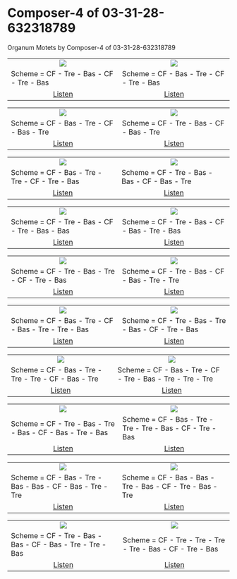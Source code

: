 # Composer-4 of 03-31-28-632318789
Organum Motets by Composer-4 of 03-31-28-632318789

<table>
<tr>
<td align="center" valign="top"><a href="media/ORGANUM.MOTET_03-31-28-632318789/Composer-4/motet_1.pdf"><img src="media/ORGANUM.MOTET_03-31-28-632318789/Composer-4/motet_1.png"></a></td>
<td align="center" valign="top"><a href="media/ORGANUM.MOTET_03-31-28-632318789/Composer-4/motet_2.pdf"><img src="media/ORGANUM.MOTET_03-31-28-632318789/Composer-4/motet_2.png"></a></td>
</tr>
<tr>
<td>Scheme = CF - Tre - Bas - CF - Tre - Bas</td>
<td>Scheme = CF - Bas - Tre - CF - Tre - Bas</td>
</tr>
<tr>
<td align="center"><a href="https://soundcloud.com/03-31-28-63-4/motet-01">Listen</a></td>
<td align="center"><a href="https://soundcloud.com/03-31-28-63-4/motet-02">Listen</a></td>
</tr>
</table>
<table>
<tr>
<td align="center" valign="top"><a href="media/ORGANUM.MOTET_03-31-28-632318789/Composer-4/motet_3.pdf"><img src="media/ORGANUM.MOTET_03-31-28-632318789/Composer-4/motet_3.png"></a></td>
<td align="center" valign="top"><a href="media/ORGANUM.MOTET_03-31-28-632318789/Composer-4/motet_4.pdf"><img src="media/ORGANUM.MOTET_03-31-28-632318789/Composer-4/motet_4.png"></a></td>
</tr>
<tr>
<td>Scheme = CF - Bas - Tre - CF - Bas - Tre</td>
<td>Scheme = CF - Tre - Bas - CF - Bas - Tre</td>
</tr>
<tr>
<td align="center"><a href="https://soundcloud.com/03-31-28-63-4/motet-03">Listen</a></td>
<td align="center"><a href="https://soundcloud.com/03-31-28-63-4/motet-04">Listen</a></td>
</tr>
</table>
<table>
<tr>
<td align="center" valign="top"><a href="media/ORGANUM.MOTET_03-31-28-632318789/Composer-4/motet_5.pdf"><img src="media/ORGANUM.MOTET_03-31-28-632318789/Composer-4/motet_5.png"></a></td>
<td align="center" valign="top"><a href="media/ORGANUM.MOTET_03-31-28-632318789/Composer-4/motet_6.pdf"><img src="media/ORGANUM.MOTET_03-31-28-632318789/Composer-4/motet_6.png"></a></td>
</tr>
<tr>
<td>Scheme = CF - Bas - Tre - Tre - CF - Tre - Bas</td>
<td>Scheme = CF - Tre - Bas - Bas - CF - Bas - Tre</td>
</tr>
<tr>
<td align="center"><a href="https://soundcloud.com/03-31-28-63-4/motet-05">Listen</a></td>
<td align="center"><a href="https://soundcloud.com/03-31-28-63-4/motet-06">Listen</a></td>
</tr>
</table>
<table>
<tr>
<td align="center" valign="top"><a href="media/ORGANUM.MOTET_03-31-28-632318789/Composer-4/motet_7.pdf"><img src="media/ORGANUM.MOTET_03-31-28-632318789/Composer-4/motet_7.png"></a></td>
<td align="center" valign="top"><a href="media/ORGANUM.MOTET_03-31-28-632318789/Composer-4/motet_8.pdf"><img src="media/ORGANUM.MOTET_03-31-28-632318789/Composer-4/motet_8.png"></a></td>
</tr>
<tr>
<td>Scheme = CF - Tre - Bas - CF - Tre - Bas - Bas</td>
<td>Scheme = CF - Tre - Bas - CF - Bas - Tre - Bas</td>
</tr>
<tr>
<td align="center"><a href="https://soundcloud.com/03-31-28-63-4/motet-07">Listen</a></td>
<td align="center"><a href="https://soundcloud.com/03-31-28-63-4/motet-08">Listen</a></td>
</tr>
</table>
<table>
<tr>
<td align="center" valign="top"><a href="media/ORGANUM.MOTET_03-31-28-632318789/Composer-4/motet_9.pdf"><img src="media/ORGANUM.MOTET_03-31-28-632318789/Composer-4/motet_9.png"></a></td>
<td align="center" valign="top"><a href="media/ORGANUM.MOTET_03-31-28-632318789/Composer-4/motet_10.pdf"><img src="media/ORGANUM.MOTET_03-31-28-632318789/Composer-4/motet_10.png"></a></td>
</tr>
<tr>
<td>Scheme = CF - Tre - Bas - Tre - CF - Tre - Bas</td>
<td>Scheme = CF - Tre - Bas - CF - Bas - Tre - Tre</td>
</tr>
<tr>
<td align="center"><a href="https://soundcloud.com/03-31-28-63-4/motet-09">Listen</a></td>
<td align="center"><a href="https://soundcloud.com/03-31-28-63-4/motet-10">Listen</a></td>
</tr>
</table>
<table>
<tr>
<td align="center" valign="top"><a href="media/ORGANUM.MOTET_03-31-28-632318789/Composer-4/motet_11.pdf"><img src="media/ORGANUM.MOTET_03-31-28-632318789/Composer-4/motet_11.png"></a></td>
<td align="center" valign="top"><a href="media/ORGANUM.MOTET_03-31-28-632318789/Composer-4/motet_12.pdf"><img src="media/ORGANUM.MOTET_03-31-28-632318789/Composer-4/motet_12.png"></a></td>
</tr>
<tr>
<td>Scheme = CF - Bas - Tre - CF - Bas - Tre - Tre - Bas</td>
<td>Scheme = CF - Tre - Bas - Tre - Bas - CF - Tre - Bas</td>
</tr>
<tr>
<td align="center"><a href="https://soundcloud.com/03-31-28-63-4/motet-11">Listen</a></td>
<td align="center"><a href="https://soundcloud.com/03-31-28-63-4/motet-12">Listen</a></td>
</tr>
</table>
<table>
<tr>
<td align="center" valign="top"><a href="media/ORGANUM.MOTET_03-31-28-632318789/Composer-4/motet_13.pdf"><img src="media/ORGANUM.MOTET_03-31-28-632318789/Composer-4/motet_13.png"></a></td>
<td align="center" valign="top"><a href="media/ORGANUM.MOTET_03-31-28-632318789/Composer-4/motet_14.pdf"><img src="media/ORGANUM.MOTET_03-31-28-632318789/Composer-4/motet_14.png"></a></td>
</tr>
<tr>
<td>Scheme = CF - Bas - Tre - Tre - Tre - CF - Bas - Tre</td>
<td>Scheme = CF - Bas - Tre - CF - Tre - Bas - Tre - Tre - Tre</td>
</tr>
<tr>
<td align="center"><a href="https://soundcloud.com/03-31-28-63-4/motet-13">Listen</a></td>
<td align="center"><a href="https://soundcloud.com/03-31-28-63-4/motet-14">Listen</a></td>
</tr>
</table>
<table>
<tr>
<td align="center" valign="top"><a href="media/ORGANUM.MOTET_03-31-28-632318789/Composer-4/motet_15.pdf"><img src="media/ORGANUM.MOTET_03-31-28-632318789/Composer-4/motet_15.png"></a></td>
<td align="center" valign="top"><a href="media/ORGANUM.MOTET_03-31-28-632318789/Composer-4/motet_16.pdf"><img src="media/ORGANUM.MOTET_03-31-28-632318789/Composer-4/motet_16.png"></a></td>
</tr>
<tr>
<td>Scheme = CF - Tre - Bas - Tre - Bas - CF - Bas - Tre - Bas</td>
<td>Scheme = CF - Bas - Tre - Tre - Tre - Bas - CF - Tre - Bas</td>
</tr>
<tr>
<td align="center"><a href="https://soundcloud.com/03-31-28-63-4/motet-15">Listen</a></td>
<td align="center"><a href="https://soundcloud.com/03-31-28-63-4/motet-16">Listen</a></td>
</tr>
</table>
<table>
<tr>
<td align="center" valign="top"><a href="media/ORGANUM.MOTET_03-31-28-632318789/Composer-4/motet_17.pdf"><img src="media/ORGANUM.MOTET_03-31-28-632318789/Composer-4/motet_17.png"></a></td>
<td align="center" valign="top"><a href="media/ORGANUM.MOTET_03-31-28-632318789/Composer-4/motet_18.pdf"><img src="media/ORGANUM.MOTET_03-31-28-632318789/Composer-4/motet_18.png"></a></td>
</tr>
<tr>
<td>Scheme = CF - Bas - Tre - Bas - Bas - CF - Bas - Tre - Tre</td>
<td>Scheme = CF - Bas - Bas - Tre - Bas - CF - Tre - Bas - Tre</td>
</tr>
<tr>
<td align="center"><a href="https://soundcloud.com/03-31-28-63-4/motet-17">Listen</a></td>
<td align="center"><a href="https://soundcloud.com/03-31-28-63-4/motet-18">Listen</a></td>
</tr>
</table>
<table>
<tr>
<td align="center" valign="top"><a href="media/ORGANUM.MOTET_03-31-28-632318789/Composer-4/motet_19.pdf"><img src="media/ORGANUM.MOTET_03-31-28-632318789/Composer-4/motet_19.png"></a></td>
<td align="center" valign="top"><a href="media/ORGANUM.MOTET_03-31-28-632318789/Composer-4/motet_20.pdf"><img src="media/ORGANUM.MOTET_03-31-28-632318789/Composer-4/motet_20.png"></a></td>
</tr>
<tr>
<td>Scheme = CF - Tre - Bas - Bas - CF - Bas - Tre - Tre - Bas</td>
<td>Scheme = CF - Tre - Tre - Tre - Tre - Bas - CF - Tre - Bas</td>
</tr>
<tr>
<td align="center"><a href="https://soundcloud.com/03-31-28-63-4/motet-19">Listen</a></td>
<td align="center"><a href="https://soundcloud.com/03-31-28-63-4/motet-20">Listen</a></td>
</tr>
</table>

